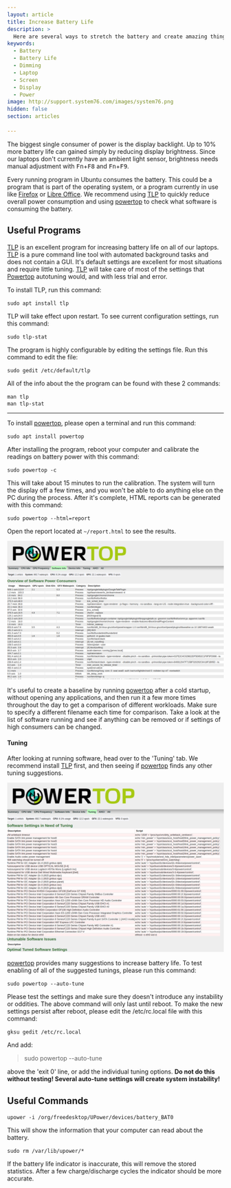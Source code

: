 ```yaml
---
layout: article
title: Increase Battery Life
description: >
  Here are several ways to stretch the battery and create amazing things for longer.
keywords:
  - Battery
  - Battery Life
  - Dimming
  - Laptop
  - Screen
  - Display
  - Power
image: http://support.system76.com/images/system76.png
hidden: false
section: articles

---
```


The biggest single consumer of power is the display backlight. Up to 10% more battery life can gained simply by reducing display brightness. Since our laptops don't currently have an ambient light sensor, brightness needs manual adjustment with <kbd>Fn</kbd>+<kbd>F8</kbd> and <kbd>Fn</kbd>+<kbd>F9</kbd>.  

Every running program in Ubuntu consumes the battery. This could be a program that is part of the operating system, or a program currently in use like <u>Firefox</u> or <u>Libre Office</u>. We recommend using [TLP](http://linrunner.de/en/tlp/tlp.html) to quickly reduce overall power consumption and using [powertop](https://01.org/powertop) to check what software is consuming the battery.

## Useful Programs

<u>TLP</u> is an excellent program for increasing battery life on all of our laptops. <u>TLP</u> is a pure command line tool with automated background tasks and does not contain a GUI. It's default settings are excellent for most situations and require little tuning. <u>TLP</u> will take care of most of the settings that <u>Powertop</u> autotuning would, and with less trial and error.

To install TLP, run this command:

```
sudo apt install tlp
```

TLP will take effect upon restart. To see current configuration settings, run this command:

```
sudo tlp-stat
```

The program is highly configurable by editing the settings file. Run this command to edit the file:

```
sudo gedit /etc/default/tlp
```

All of the info about the the program can be found with these 2 commands:

```
man tlp
man tlp-stat
```

---

To install <u>powertop</u>, please open a terminal and run this command:  

```
sudo apt install powertop
```

After installing the program, reboot your computer and calibrate the readings on battery power with this command:

```
sudo powertop -c
```

This will take about 15 minutes to run the calibration. The system will turn the display off a few times, and you won't be able to do anything else on the PC during the process. After it's complete, HTML reports can be generated with this command:  

```
sudo powertop --html=report
```

Open the report located at `~/report.html` to see the results.

![Powertop1](/images/power/powertop1.png)

It's useful to create a baseline by running <u>powertop</u> after a cold startup, without opening any applications, and then run it a few more times throughout the day to get a comparison of different workloads. Make sure to specify a different filename each time for comparison. Take a look at the list of software running and see if anything can be removed or if settings of high consumers can be changed.

#### Tuning

After looking at running software, head over to the 'Tuning' tab. We recommend install <u>TLP</u> first, and then seeing if <u>powertop</u> finds any other tuning suggestions.

![Powertop2](/images/power/powertop2.png)

<u>powertop</u> provides many suggestions to increase battery life. To test enabling of all of the suggested tunings, please run this command:

```
sudo powertop --auto-tune
```

Please test the settings and make sure they doesn't introduce any instability or oddities. The above command will only last until reboot. To make the new settings persist after reboot, please edit the /etc/rc.local file with this command:

```
gksu gedit /etc/rc.local
```

And add:

> sudo powertop --auto-tune

above the 'exit 0' line, or add the individual tuning options.  **Do not do this without testing!  Several auto-tune settings will create system instability!**

## Useful Commands

```
upower -i /org/freedesktop/UPower/devices/battery_BAT0
```

This will show the information that your computer can read about the battery.

```
sudo rm /var/lib/upower/*
```

If the battery life indicator is inaccurate, this will remove the stored statistics. After a few charge/discharge cycles the indicator should be more accurate.
